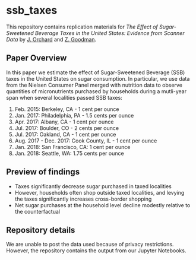 # ssb_taxes

This repository contains replication materials for *The Effect of Sugar-Sweetened Beverage Taxes in the United States: Evidence from Scanner Data* by [J. Orchard](https://scholar.google.com/citations?user=I4dDKMsAAAAJ) and [Z. Goodman](https://zagoodman.com).

## Paper Overview

In this paper we estimate the effect of Sugar-Sweetened Beverage (SSB) taxes in the United States on sugar consumption. In particular, we use data from the Nielsen Consumer Panel merged with nutrition data to observe quantities of micronutrients purchased by households during a mutli-year span when several localities passed SSB taxes:
1. Feb. 2015: Berkeley, CA - 1 cent per ounce
2. Jan. 2017: Philadelphia, PA - 1.5 cents per ounce
3. Apr. 2017: Albany, CA - 1 cent per ounce
4. Jul. 2017: Boulder, CO - 2 cents per ounce
5. Jul. 2017: Oakland, CA - 1 cent per ounce
6. Aug. 2017 - Dec. 2017: Cook County, IL - 1 cent per ounce
7. Jan. 2018: San Francisco, CA: 1 cent per ounce
8. Jan. 2018: Seattle, WA: 1.75 cents per ounce

## Preview of findings

* Taxes significantly decrease sugar purchased in taxed localities
* However, households often shop outside taxed localities, and levying the taxes significantly increases cross-border shopping
* Net sugar purchases at the household level decline modestly relative to the counterfactual

## Repository details

We are unable to post the data used because of privacy restrictions. However, the repository contains the output from our Jupyter Notebooks.
